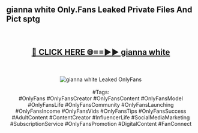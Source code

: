 <h2>gianna white Only.Fans Leaked Private Files And Pict sptg</h2>
<br>
<div align="center">
<h2><a href="https://mediafiles.top/gianna_white" rel="nofollow">🔴 CLICK HERE 🌐==►► gianna white</a></h2>
<br>
<br>
<a href="https://mediafiles.top/gianna_white" rel="nofollow" data-target="animated-image.originalLink"><img src="https://i.ibb.co.com/WyWwxjT/player-gif2.gif" alt="gianna white Leaked OnlyFans" style="max-width: 100%; display: inline-block;" data-target="animated-image.originalImage"></a>
<br><br>
#Tags:
<br>
#OnlyFans #OnlyFansCreator #OnlyFansContent #OnlyFansModel #OnlyFansLife #OnlyFansCommunity #OnlyFansLaunching #OnlyFansIncome #OnlyFansVids #OnlyFansTips #OnlyFansSuccess #AdultContent #ContentCreator #InfluencerLife #SocialMediaMarketing #SubscriptionService #OnlyFansPromotion #DigitalContent #FanConnect
</div>
<br>